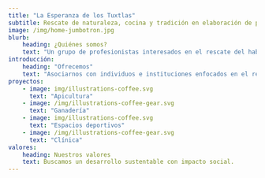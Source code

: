 ```yaml
---
title: "La Esperanza de los Tuxtlas"
subtitle: Rescate de naturaleza, cocina y tradición en elaboración de puros
image: /img/home-jumbotron.jpg
blurb:
    heading: ¿Quiénes somos?
    text: "Un grupo de profesionistas interesados en el rescate del habitat de la región de los Tuxtlas, con un enfoque social y cultural"
introducción:
    heading: "Ofrecemos"
    text: "Asociarnos con individuos e instituciones enfocados en el rescate de la naturaleza y tradiciones"
proyectos:
    - image: img/illustrations-coffee.svg
      text: "Apicultura"
    - image: /img/illustrations-coffee-gear.svg
      text: "Ganadería"
    - image: img/illustrations-coffee.svg
      text: "Espacios deportivos"
    - image: /img/illustrations-coffee-gear.svg
      text: "Clínica"
valores:
    heading: Nuestros valores
    text: Buscamos un desarrollo sustentable con impacto social.
---
```


